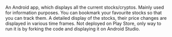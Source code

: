 An Android app, which displays all the current stocks/cryptos.
Mainly used for information purposes.
You can bookmark your favourite stocks so that you can track them.
A detailed display of the stocks, their price changes are displayed in various time frames.
Not deployed on Play Store, only way to run it is by forking the code and displaying it on Android Studio.
